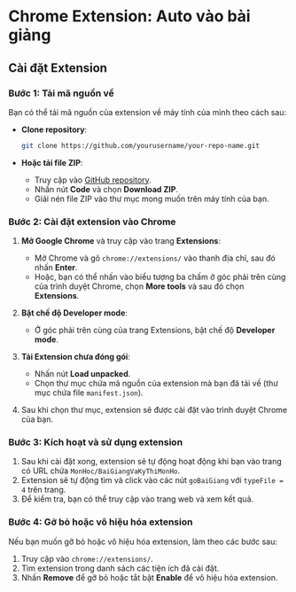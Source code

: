 # Chrome Extension: Auto vào bài giảng


## Cài đặt Extension

### Bước 1: Tải mã nguồn về

Bạn có thể tải mã nguồn của extension về máy tính của mình theo cách sau:

- **Clone repository**:
    ```bash
    git clone https://github.com/yourusername/your-repo-name.git
    ```

- **Hoặc tải file ZIP**:
    - Truy cập vào [GitHub repository](https://github.com/yourusername/your-repo-name).
    - Nhấn nút **Code** và chọn **Download ZIP**.
    - Giải nén file ZIP vào thư mục mong muốn trên máy tính của bạn.

### Bước 2: Cài đặt extension vào Chrome

1. **Mở Google Chrome** và truy cập vào trang **Extensions**:
   - Mở Chrome và gõ `chrome://extensions/` vào thanh địa chỉ, sau đó nhấn **Enter**.
   - Hoặc, bạn có thể nhấn vào biểu tượng ba chấm ở góc phải trên cùng của trình duyệt Chrome, chọn **More tools** và sau đó chọn **Extensions**.

2. **Bật chế độ Developer mode**:
   - Ở góc phải trên cùng của trang Extensions, bật chế độ **Developer mode**.

3. **Tải Extension chưa đóng gói**:
   - Nhấn nút **Load unpacked**.
   - Chọn thư mục chứa mã nguồn của extension mà bạn đã tải về (thư mục chứa file `manifest.json`).

4. Sau khi chọn thư mục, extension sẽ được cài đặt vào trình duyệt Chrome của bạn.

### Bước 3: Kích hoạt và sử dụng extension

1. Sau khi cài đặt xong, extension sẽ tự động hoạt động khi bạn vào trang có URL chứa `MonHoc/BaiGiangVaKyThiMonHo`.
2. Extension sẽ tự động tìm và click vào các nút `goBaiGiang` với `typeFile = 4` trên trang.
3. Để kiểm tra, bạn có thể truy cập vào trang web và xem kết quả.

### Bước 4: Gỡ bỏ hoặc vô hiệu hóa extension

Nếu bạn muốn gỡ bỏ hoặc vô hiệu hóa extension, làm theo các bước sau:

1. Truy cập vào `chrome://extensions/`.
2. Tìm extension trong danh sách các tiện ích đã cài đặt.
3. Nhấn **Remove** để gỡ bỏ hoặc tắt bật **Enable** để vô hiệu hóa extension.

